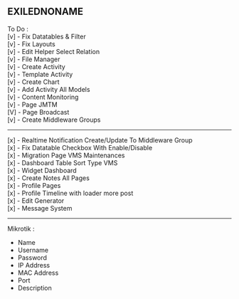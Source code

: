 ## EXILEDNONAME

To Do : <br>
[v] - Fix Datatables & Filter <br>
[v] - Fix Layouts <br>
[v] - Edit Helper Select Relation <br>
[v] - File Manager <br>
[v] - Create Activity <br>
[v] - Template Activity <br>
[v] - Create Chart <br>
[v] - Add Activity All Models <br>
[v] - Content Monitoring <br>
[v] - Page JMTM <br>
[V] - Page Broadcast <br>
[v] - Create Middleware Groups

<hr>

[x] - Realtime Notification Create/Update To Middleware Group <br>
[x] - Fix Datatable Checkbox With Enable/Disable <br>
[x] - Migration Page VMS Maintenances <br>
[x] - Dashboard Table Sort Type VMS <br>
[x] - Widget Dashboard <br>
[x] - Create Notes All Pages <br>
[x] - Profile Pages <br>
[x] - Profile Timeline with loader more post <br>
[x] - Edit Generator <br>
[x] - Message System

<hr>

Mikrotik :
  - Name
  - Username
  - Password
  - IP Address
  - MAC Address
  - Port
  - Description
